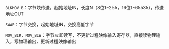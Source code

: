 `BLKMOV_B`：字节块传送，起始地址IN，长度N（8位1~255，16位1~65535），传送地址OUT

`SWAP`：字节交换，起始地址IN，交换高低字节

`MOV_BIR`，`MOV_BIW`：字节立即读写，不更新过程映像输入寄存器，直接读物理输入，写物理输出，更新过程映像输出